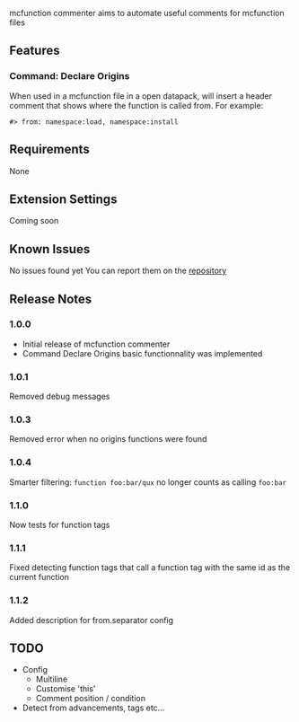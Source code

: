 mcfunction commenter aims to automate useful comments for mcfunction files 

## Features

### Command: Declare Origins
When used in a mcfunction file in a open datapack, will insert a header comment that shows where the function is called from.
For example:
```mcfunction
#> from: namespace:load, namespace:install
```
## Requirements
None

## Extension Settings
Coming soon

## Known Issues
No issues found yet
You can report them on the [repository](https://github.com/Darukshock/mcfunction-commenter/issues)
## Release Notes

### 1.0.0

- Initial release of mcfunction commenter
- Command Declare Origins basic functionnality was implemented

### 1.0.1
Removed debug messages

### 1.0.3
Removed error when no origins functions were found

### 1.0.4
Smarter filtering:
```function foo:bar/qux```
no longer counts as calling `foo:bar`

### 1.1.0
Now tests for function tags
### 1.1.1
Fixed detecting function tags that call a function tag with the same id as the current function
### 1.1.2
Added description for from.separator config
## TODO
- Config
  - Multiline
  - Customise 'this'
  - Comment position / condition
- Detect from advancements, tags etc...